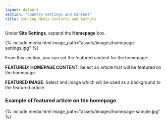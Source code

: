 ```yaml
---
layout: default
section: "Country Settings and Content"
title: Syncing Media Contacts and Authors
---
```


Under **Site Settings**, expand the **Homepage** box.

{% include media.html
   image_path="assets/images/homepage-settings.jpg"
%}

From this section, you can set the featured content for the homepage:


**FEATURED: HOMEPAGE CONTENT**: Select an article that will be featured on the homepage.

**FEATURED IMAGE**: Select and image which will be used as a background to the featured article.

### Example of featured article on the homepage

{% include media.html
   image_path="assets/images/homepage-sample.jpg"
%}
